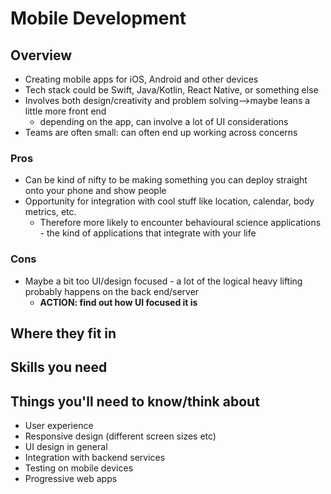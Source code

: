 # Mobile Development

## Overview

* Creating mobile apps for iOS, Android and other devices
* Tech stack could be Swift, Java/Kotlin, React Native, or something else
* Involves both design/creativity and problem solving-->maybe leans a little more front end
  - depending on the app, can involve a lot of UI considerations
* Teams are often small: can often end up working across concerns


### Pros

* Can be kind of nifty to be making something you can deploy straight onto your phone and show people
* Opportunity for integration with cool stuff like location, calendar, body metrics, etc.
  - Therefore more likely to encounter behavioural science applications - the kind of applications that integrate with your life

### Cons

* Maybe a bit too UI/design focused - a lot of the logical heavy lifting probably happens on the back end/server
  - **ACTION: find out how UI focused it is**

## Where they fit in

## Skills you need

## Things you'll need to know/think about

* User experience
* Responsive design (different screen sizes etc)
* UI design in general
* Integration with backend services
* Testing on mobile devices
* Progressive web apps
